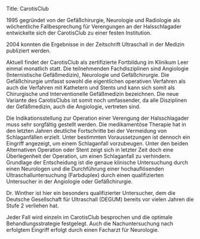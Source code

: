 Title: CarotisClub

1995 gegründet von der Gefäßchirurgie, Neurologie und Radiologie als
wöchentliche Fallbesprechung für Verengungen an der Halsschlagader
entwickelte sich der CarotisClub zu einer festen Institution. 

2004 konnten die Ergebnisse in der Zeitschrift Ultraschall in der Medizin publiziert werden.

Aktuell findet der CarotisClub als zertifizierte Fortbildung im Klinikum Leer einmal monatlich statt. 
Die teilnehmenden Fachdisziplinen sind Angiologie (Internistische Gefäßmedizin), Neurologie und Gefäßchirurgie. 
Die Gefäßchirurgie umfasst sowohl die eigentlichen operativen Verfahren als auch die Verfahren mit Kathetern und Stents und kann sich somit als Chirurgische und Interventionelle Gefäßmedizin bezeichnen. 
Die neue Variante des CarotisClubs ist somit noch umfassender, da alle Disziplinen der Gefäßmedizin, auch die Angiologie, vertreten sind. 

Die Indikationsstellung zur Operation einer Verengung der Halsschlagader muss sehr sorgfältig gestellt werden. 
Die medikamentöse Therapie hat in den letzten Jahren deutliche Fortschritte bei der Vermeidung von Schlaganfällen erzielt.
Unter bestimmten Voraussetzungen ist dennoch ein Eingriff angezeigt, um einem Schlaganfall vorzubeugen. 
Unter den beiden Alternativen Operation oder Stent zeigt sich in letzter Zeit doch eine Überlegenheit der Operation,
um einen Schlaganfall zu verhindern. 
Grundlage der Entscheidung ist die genaue klinische Untersuchung durch einen Neurologen und die Durchführung einer 
hochauflösenden Ultraschalluntersuchung (Farbduplex) durch einen qualifizierten Untersucher in der Angiologie oder Gefäßchirurgie. 

Dr. Winther ist hier ein besonders qualifizierter Untersucher, dem die Deutsche Gesellschaft für Ultraschall (DEGUM) bereits vor vielen Jahren die Stufe 2 verliehen hat. 

Jeder Fall wird einzeln im CarotisClub besprochen und die optimale Behandlungsstrategie festgelegt. 
Auch die Nachuntersuchung nach erfolgtem Eingriff erfolgt durch einen Facharzt für Neurologie. 
